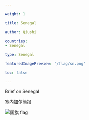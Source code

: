 ```yaml
---

weight: 1

title: Senegal

author: Qiushi 

countries: 
- Senegal

type: Senegal

featuredImagePreview: '/flag/sn.png'

toc: false 

---
```


Brief on Senegal

塞内加尔简报 

<!--more-->

![国旗 flag](/flag/sn.png)